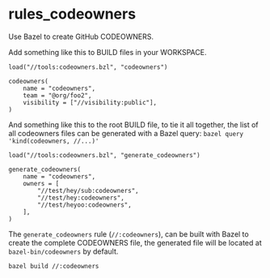 # rules_codeowners

Use Bazel to create GitHub CODEOWNERS.

Add something like this to BUILD files in your WORKSPACE.

```bzl
load("//tools:codeowners.bzl", "codeowners")

codeowners(
    name = "codeowners",
    team = "@org/foo2",
    visibility = ["//visibility:public"],
)
```

And something like this to the root BUILD file, to tie it all together, the list
of all codeowners files can be generated with a Bazel query: `bazel query 'kind(codeowners, //...)'`

```bzl
load("//tools:codeowners.bzl", "generate_codeowners")

generate_codeowners(
    name = "codeowners",
    owners = [
        "//test/hey/sub:codeowners",
        "//test/hey:codeowners",
        "//test/heyoo:codeowners",
    ],
)
```

The `generate_codeowners` rule (`//:codeowners`), can be built with Bazel to create
the complete CODEOWNERS file, the generated file will be located at `bazel-bin/codeowners` by default.

`bazel build //:codeowners`
